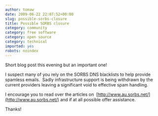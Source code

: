 ```yaml
---
author: tomaw
date: 2009-06-22 22:07:52+00:00
slug: possible-sorbs-closure
title: Possible SORBS closure
category: community
category: free software
category: open source
category: technical
imported: yes
robots: noindex
---
```

Short blog post this evening but an important one!

I suspect many of you rely on the SORBS DNS blacklists to help provide spamless emails.  Sadly infrastructure support is being withdrawn by the current providers leaving a significant void to effective spam handling.

I encourage you to read over the articles on  [http://www.au.sorbs.net/](http://www.au.sorbs.net/) and if at all possible offer assistance.

Thanks!
